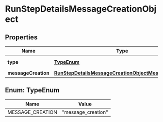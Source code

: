 # RunStepDetailsMessageCreationObject

## Properties
Name | Type | Description | Notes
------------ | ------------- | ------------- | -------------
**type** | [**TypeEnum**](#TypeEnum) | Always &#x60;message_creation&#x60;. | 
**messageCreation** | [**RunStepDetailsMessageCreationObjectMessageCreation**](RunStepDetailsMessageCreationObjectMessageCreation.md) |  | 

<a name="TypeEnum"></a>
## Enum: TypeEnum
Name | Value
---- | -----
MESSAGE_CREATION | &quot;message_creation&quot;
